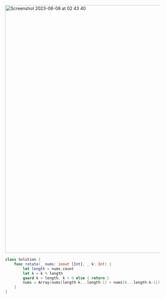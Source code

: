 <img width="800" alt="Screenshot 2023-06-08 at 02 43 40" src="https://github.com/jayyaj1224/Algorithm/assets/73763976/0ca2e79f-3a2c-4e70-be68-38e0fae4a70b">

```swift
class Solution {
    func rotate(_ nums: inout [Int], _ k: Int) {
        let length = nums.count
        let k = k % length
        guard k < length, k > 0 else { return }
        nums = Array(nums[length-k...length-1] + nums[0...length-k-1])
    }
}

```
